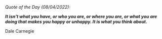 *Quote of the Day (08/04/2022):*

_**It isn't what you have, or who you are, or where you are, or what you are doing that makes you happy or unhappy. It is what you think about.**_

Dale Carnegie